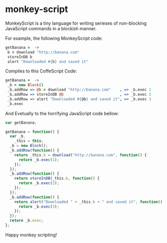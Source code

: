 monkey-script
=============

MonkeyScript is a tiny language for writing serieses of non-blocking JavaScript commands in a blockish manner.

For example, the following MonkeyScript code:
```CoffeeScript
getBanana =  ->
 b = download "http://banana.com"
 storeInDB b
 alert "Downloaded #{b} and saved it"
```
Compiles to this CoffeScript Code:
```CoffeeScript
getBanana =  ->
 _b = new Block()
 _b.addRow => @b = download "http://banana.com"    , => _b.exec 1
 _b.addRow => storeInDB @b                         , => _b.exec 2
 _b.addRow => alert "Downloaded #{@b} and saved it", => _b.exec 3
 _b.exec
```
And Evetually to the horrifying JavaScript code bellow:
```JavaScript
var getBanana;

getBanana = function() {
  var _b,
    _this = this;
  _b = new Block();
  _b.addRow(function() {
    return _this.b = download("http://banana.com", function() {
      return _b.exec(1);
    });
  });
  _b.addRow(function() {
    return storeInDB(_this.b, function() {
      return _b.exec(2);
    });
  });
  _b.addRow(function() {
    return alert("Downloaded " + _this.b + " and saved it", function() {
      return _b.exec(3);
    });
  });
  return _b.exec;
};
```
Happy monkey scripting!

